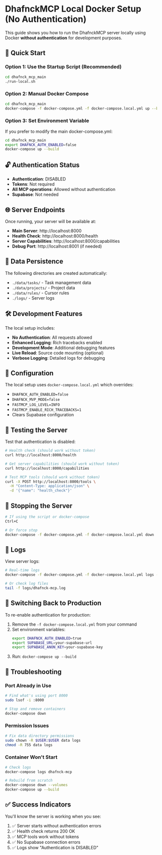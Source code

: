 # DhafnckMCP Local Docker Setup (No Authentication)

This guide shows you how to run the DhafnckMCP server locally using Docker **without authentication** for development purposes.

## 🚀 Quick Start

### Option 1: Use the Startup Script (Recommended)

```bash
cd dhafnck_mcp_main
./run-local.sh
```

### Option 2: Manual Docker Compose

```bash
cd dhafnck_mcp_main
docker-compose -f docker-compose.yml -f docker-compose.local.yml up --build
```

### Option 3: Set Environment Variable

If you prefer to modify the main docker-compose.yml:

```bash
cd dhafnck_mcp_main
export DHAFNCK_AUTH_ENABLED=false
docker-compose up --build
```

## 🔓 Authentication Status

- **Authentication**: DISABLED
- **Tokens**: Not required
- **All MCP operations**: Allowed without authentication
- **Supabase**: Not needed

## 🌐 Server Endpoints

Once running, your server will be available at:

- **Main Server**: http://localhost:8000
- **Health Check**: http://localhost:8000/health
- **Server Capabilities**: http://localhost:8000/capabilities
- **Debug Port**: http://localhost:8001 (if needed)

## 📁 Data Persistence

The following directories are created automatically:

- `./data/tasks/` - Task management data
- `./data/projects/` - Project data
- `./data/rules/` - Cursor rules
- `./logs/` - Server logs

## 🛠️ Development Features

The local setup includes:

- **No Authentication**: All requests allowed
- **Enhanced Logging**: Rich tracebacks enabled
- **Development Mode**: Additional debugging features
- **Live Reload**: Source code mounting (optional)
- **Verbose Logging**: Detailed logs for debugging

## 🔧 Configuration

The local setup uses `docker-compose.local.yml` which overrides:

- `DHAFNCK_AUTH_ENABLED=false`
- `DHAFNCK_MVP_MODE=false`
- `FASTMCP_LOG_LEVEL=INFO`
- `FASTMCP_ENABLE_RICH_TRACEBACKS=1`
- Clears Supabase configuration

## 🧪 Testing the Server

Test that authentication is disabled:

```bash
# Health check (should work without token)
curl http://localhost:8000/health

# Get server capabilities (should work without token)
curl http://localhost:8000/capabilities

# Test MCP tools (should work without token)
curl -X POST http://localhost:8000/tools \
  -H "Content-Type: application/json" \
  -d '{"name": "health_check"}'
```

## 🛑 Stopping the Server

```bash
# If using the script or docker-compose
Ctrl+C

# Or force stop
docker-compose -f docker-compose.yml -f docker-compose.local.yml down
```

## 📝 Logs

View server logs:

```bash
# Real-time logs
docker-compose -f docker-compose.yml -f docker-compose.local.yml logs -f

# Or check log files
tail -f logs/dhafnck-mcp.log
```

## 🔄 Switching Back to Production

To re-enable authentication for production:

1. Remove the `-f docker-compose.local.yml` from your command
2. Set environment variables:
   ```bash
   export DHAFNCK_AUTH_ENABLED=true
   export SUPABASE_URL=your-supabase-url
   export SUPABASE_ANON_KEY=your-supabase-key
   ```
3. Run: `docker-compose up --build`

## 🐛 Troubleshooting

### Port Already in Use

```bash
# Find what's using port 8000
sudo lsof -i :8000

# Stop and remove containers
docker-compose down
```

### Permission Issues

```bash
# Fix data directory permissions
sudo chown -R $USER:$USER data logs
chmod -R 755 data logs
```

### Container Won't Start

```bash
# Check logs
docker-compose logs dhafnck-mcp

# Rebuild from scratch
docker-compose down --volumes
docker-compose up --build
```

## ✅ Success Indicators

You'll know the server is working when you see:

1. ✅ Server starts without authentication errors
2. ✅ Health check returns 200 OK
3. ✅ MCP tools work without tokens
4. ✅ No Supabase connection errors
5. ✅ Logs show "Authentication is DISABLED" 